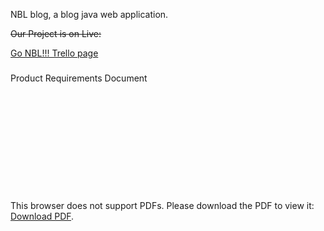 NBL blog, a blog java web application.

~~Our Project is on Live:~~

[Go NBL!!! Trello page](https://trello.com/b/2o8AzJJK/%E6%AC%A2%E8%BF%8E%E4%BD%BF%E7%94%A8trello%EF%BC%81)

###
Product Requirements Document
###
<object data="https://github.com/Joseph0472/NBLBlog/blob/master/pgcit_project_handout_2019_S2.pdf" type="application/pdf" width="700px" height="700px">
    <embed src="https://github.com/Joseph0472/NBLBlog/blob/master/pgcit_project_handout_2019_S2.pdf">
        <p>This browser does not support PDFs. Please download the PDF to view it: <a href="https://github.com/Joseph0472/NBLBlog/blob/master/pgcit_project_handout_2019_S2.pdf">Download PDF</a>.</p>
    </embed>
</object>
